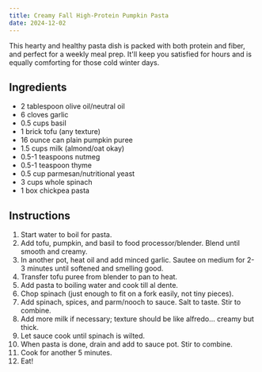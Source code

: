 ```yaml
---
title: Creamy Fall High-Protein Pumpkin Pasta
date: 2024-12-02
---
```


This hearty and healthy pasta dish is packed with both protein and fiber, and perfect for a weekly meal prep. It'll keep you satisfied for hours and is equally comforting for those cold winter days. 

## Ingredients
- 2 tablespoon olive oil/neutral oil
- 6 cloves garlic
- 0.5 cups basil
- 1 brick tofu (any texture)
- 16 ounce can plain pumpkin puree
- 1.5 cups milk (almond/oat okay)
- 0.5-1 teaspoons nutmeg
- 0.5-1 teaspoon thyme
- 0.5 cup parmesan/nutritional yeast
- 3 cups whole spinach
- 1 box chickpea pasta

## Instructions
1.	Start water to boil for pasta.
2.	Add tofu, pumpkin, and basil to food processor/blender. Blend until smooth and creamy.
3.	In another pot, heat oil and add minced garlic. Sautee on medium for 2-3 minutes until softened and smelling good.
4.	Transfer tofu puree from blender to pan to heat.
5.	Add pasta to boiling water and cook till al dente.
6.	Chop spinach (just enough to fit on a fork easily, not tiny pieces).
7.	Add spinach, spices, and parm/nooch to sauce. Salt to taste. Stir to combine.
8.	Add more milk if necessary; texture should be like alfredo… creamy but thick.
9.	Let sauce cook until spinach is wilted. 
10.	When pasta is done, drain and add to sauce pot. Stir to combine. 
11.	Cook for another 5 minutes.
12.	Eat!

